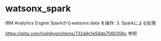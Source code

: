 # watsonx_spark
IBM Analytics Engine Sparkからwatsonx.data を操作: 3. Sparkによる処理

https://qiita.com/nishikyon/items/732a9c1e56de7560356c 参照
